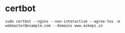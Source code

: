 # certbot

```
sudo certbot --nginx --non-interactive --agree-tos -m webmaster@example.com --domains www.askops.in
```
